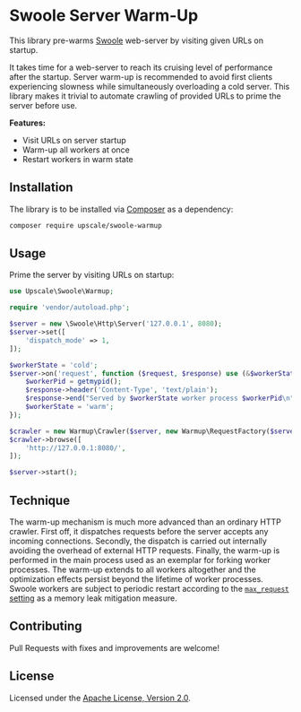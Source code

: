 Swoole Server Warm-Up
=====================

This library pre-warms [Swoole](https://www.swoole.co.uk/) web-server by visiting given URLs on startup.

It takes time for a web-server to reach its cruising level of performance after the startup.
Server warm-up is recommended to avoid first clients experiencing slowness while simultaneously overloading a cold server.
This library makes it trivial to automate crawling of provided URLs to prime the server before use.

**Features:**
- Visit URLs on server startup
- Warm-up all workers at once
- Restart workers in warm state

## Installation

The library is to be installed via [Composer](https://getcomposer.org/) as a dependency:
```bash
composer require upscale/swoole-warmup
```
## Usage

Prime the server by visiting URLs on startup:
```php
use Upscale\Swoole\Warmup;

require 'vendor/autoload.php';

$server = new \Swoole\Http\Server('127.0.0.1', 8080);
$server->set([
    'dispatch_mode' => 1,
]);

$workerState = 'cold';
$server->on('request', function ($request, $response) use (&$workerState) {
    $workerPid = getmypid();
    $response->header('Content-Type', 'text/plain');
    $response->end("Served by $workerState worker process $workerPid\n");
    $workerState = 'warm';
});

$crawler = new Warmup\Crawler($server, new Warmup\RequestFactory($server));
$crawler->browse([
    'http://127.0.0.1:8080/',
]);

$server->start();
```

## Technique

The warm-up mechanism is much more advanced than an ordinary HTTP crawler.
First off, it dispatches requests before the server accepts any incoming connections.
Secondly, the dispatch is carried out internally avoiding the overhead of external HTTP requests.
Finally, the warm-up is performed in the main process used as an exemplar for forking worker processes.
The warm-up extends to all workers altogether and the optimization effects persist beyond the lifetime of worker processes.
Swoole workers are subject to periodic restart according to the [`max_request` setting](https://www.swoole.co.uk/docs/modules/swoole-server/configuration#max_request) as a memory leak mitigation measure.

## Contributing

Pull Requests with fixes and improvements are welcome!

## License

Licensed under the [Apache License, Version 2.0](http://www.apache.org/licenses/LICENSE-2.0).